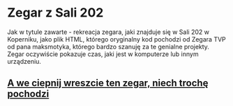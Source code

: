 # Zegar z Sali 202
Jak w tytule zawarte - rekreacja zegara, jaki znajduje się w Sali 202 w Koperniku, jako plik HTML, którego oryginalny kod pochodzi od Zegara TVP od pana maksmotyka, którego bardzo szanuję za te genialne projekty.\
Zegar oczywiście pokazuje czas, jaki jest w komputerze lub innym urządzeniu.
## [A we ciepnij wreszcie ten zegar, niech trochę pochodzi](https://racohowskij.github.io/Zegar-202/)
